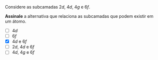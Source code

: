 Considere as subcamadas $2d$, $4d$, $4g$ e $6f$.

**Assinale** a alternativa que relaciona as subcamadas que podem existir em um átomo.

- [ ] $4d$
- [ ] $6f$
- [x] $4d$ e $6f$
- [ ] $2d$, $4d$ e $6f$
- [ ] $4d$, $4g$ e $6f$
